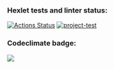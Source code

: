 ### Hexlet tests and linter status:
[![Actions Status](https://github.com/Mirdalan-p/python-project-50/workflows/hexlet-check/badge.svg)](https://github.com/Mirdalan-p/python-project-50/actions)
[![project-test](https://github.com/Mirdalan-p/python-project-50/actions/workflows/project-test.yml/badge.svg)](https://github.com/Mirdalan-p/python-project-50/actions/workflows/project-test.yml)

### Codeclimate badge:
<a href="https://codeclimate.com/github/Mirdalan-p/python-project-50/maintainability"><img src="https://api.codeclimate.com/v1/badges/dc2ccd125d1ae66db4aa/maintainability" /></a>